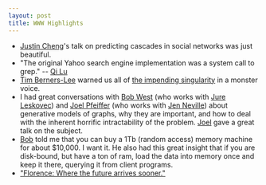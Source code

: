 ```yaml
---
layout: post
title: WWW Highlights
---
```


- [Justin Cheng](http://www.clr3.com/)'s talk on predicting cascades in social networks was just beautiful.
- "The original Yahoo search engine implementation was a system call to grep." -- [Qi
  Lu](http://www.microsoft.com/en-us/news/exec/lu/)
- [Tim Berners-Lee](http://en.wikipedia.org/wiki/Tim_Berners-Lee) warned us all of [the impending
  singularity](http://en.wikipedia.org/wiki/Bullshit) in a monster voice.
- I had great conversations with [Bob West](http://infolab.stanford.edu/~west1/) (who works with [Jure
  Leskovec](http://cs.stanford.edu/people/jure/)) and [Joel Pfeiffer](https://www.cs.purdue.edu/homes/jpfeiff/) (who
  works with [Jen Neville](https://www.cs.purdue.edu/homes/neville/)) about generative models of graphs, why they are
  important, and how to deal with the inherent horrific intractability of the problem.
  [Joel](https://www.cs.purdue.edu/homes/jpfeiff/) gave a great talk on the subject.
- [Bob](http://infolab.stanford.edu/~west1/) told me that you can buy a 1Tb (random access) memory machine for about
  $10,000.  I want it.  He also had this great insight that if you are disk-bound, but have a ton of ram, load the data
  into memory once and keep it there, querying it from client programs.
- ["Florence: Where the future arrives sooner."](/images/wat.jpg)